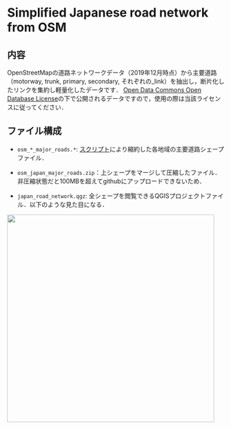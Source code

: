 # Simplified Japanese road network from OSM

## 内容

OpenStreetMapの道路ネットワークデータ（2019年12月時点）から主要道路（motorway, trunk, primary, secondary, それぞれの_link）を抽出し，断片化したリンクを集約し軽量化したデータです．
[Open Data Commons Open Database License](https://www.openstreetmap.org/copyright/)の下で公開されるデータですので，使用の際は当該ライセンスに従ってください．

## ファイル構成

- `osm_*_major_roads.*`: [スクリプト](https://github.com/toruseo/osm-road-extractor-simplifier)により縮約した各地域の主要道路シェープファイル．

- `osm_japan_major_roads.zip`：上シェープをマージして圧縮したファイル．非圧縮状態だと100MBを超えてgithubにアップロードできないため．

- `japan_road_network.qgz`: 全シェープを閲覧できるQGISプロジェクトファイル．以下のような見た目になる．

<img src="https://toruseo.github.io/misc/osm_ext_simp.jpg" width="480pt">


